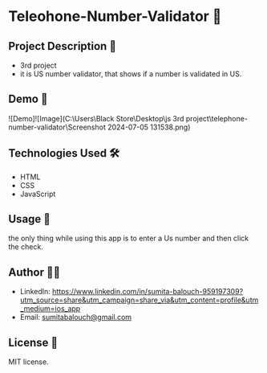 # Teleohone-Number-Validator 🚀

## Project Description 📝
- 3rd project
- it is US number validator, that shows if a number is validated in US.

## Demo 📸

![Demo]![Image](C:\Users\Black Store\Desktop\js 3rd project\telephone-number-validator\Screenshot 2024-07-05 131538.png)

## Technologies Used 🛠️

- HTML
- CSS
- JavaScript


## Usage 🎯
the only thing while using this app is to enter a Us number and then click the check.

## Author 👩‍💻
- LinkedIn: https://www.linkedin.com/in/sumita-balouch-959197309?utm_source=share&utm_campaign=share_via&utm_content=profile&utm_medium=ios_app
- Email: sumitabalouch@gmail.com

## License 📜

MIT license.

